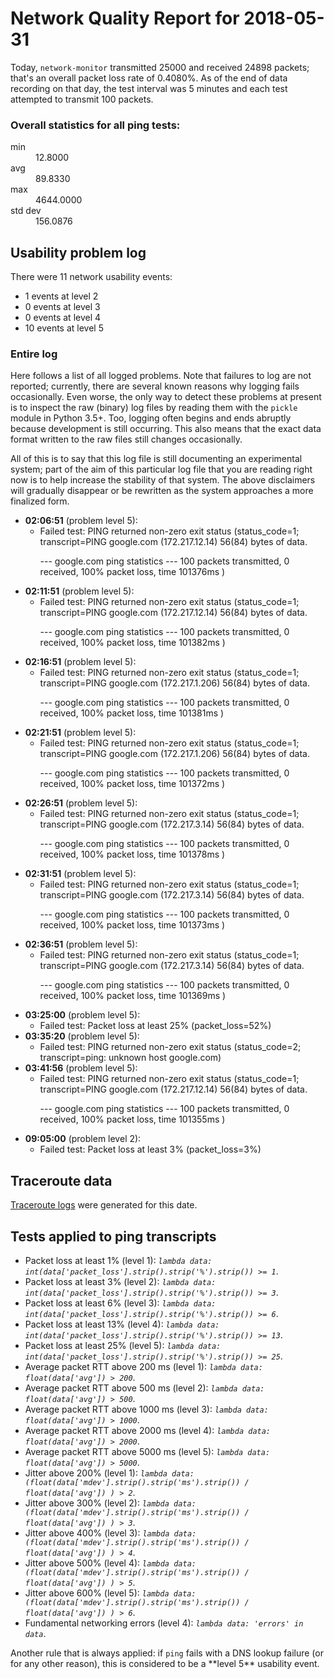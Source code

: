 
# Network Quality Report for 2018-05-31

Today, <code>network-monitor</code> transmitted 25000 and received 24898 packets; that's an overall packet loss rate of 0.4080%. As of the end of data recording on that day, the test interval was 5 minutes and each test attempted to transmit 100 packets.

### Overall statistics for all ping tests:

<dl>
<dt>min</dt><dd>12.8000</dd>
<dt>avg</dt><dd>89.8330</dd>
<dt>max</dt><dd>4644.0000</dd>
<dt>std dev</dt><dd>156.0876</dd>
</dl>


## Usability problem log

There were 11 network usability events:

* 1 events at level 2
* 0 events at level 3
* 0 events at level 4
* 10 events at level 5

### Entire log

Here follows a list of all logged problems. Note that failures to log are not reported; currently,
there are several known reasons why logging fails occasionally. Even worse, the only way to detect these problems at
present is to inspect the raw (binary) log files by reading them with the <code>pickle</code> module in Python 3.5+.
Too, logging often begins and ends abruptly because development is still occurring. This also means that the exact
data format written to the raw files still changes occasionally.

All of this is to say that this log file is still documenting an experimental system; part of the aim of this
particular log file that you are reading right now is to help increase the stability of that system. The above
disclaimers will gradually disappear or be rewritten as the system approaches a more finalized form.

<ul>
<li><strong>02:06:51</strong> (problem level 5):
 <ul>
  <li>Failed test: PING returned non-zero exit status (status_code=1; transcript=PING google.com (172.217.12.14) 56(84) bytes of data.

--- google.com ping statistics ---
100 packets transmitted, 0 received, 100% packet loss, time 101376ms
)</li>
 </ul>
</li>
<li><strong>02:11:51</strong> (problem level 5):
 <ul>
  <li>Failed test: PING returned non-zero exit status (status_code=1; transcript=PING google.com (172.217.12.14) 56(84) bytes of data.

--- google.com ping statistics ---
100 packets transmitted, 0 received, 100% packet loss, time 101382ms
)</li>
 </ul>
</li>
<li><strong>02:16:51</strong> (problem level 5):
 <ul>
  <li>Failed test: PING returned non-zero exit status (status_code=1; transcript=PING google.com (172.217.1.206) 56(84) bytes of data.

--- google.com ping statistics ---
100 packets transmitted, 0 received, 100% packet loss, time 101381ms
)</li>
 </ul>
</li>
<li><strong>02:21:51</strong> (problem level 5):
 <ul>
  <li>Failed test: PING returned non-zero exit status (status_code=1; transcript=PING google.com (172.217.1.206) 56(84) bytes of data.

--- google.com ping statistics ---
100 packets transmitted, 0 received, 100% packet loss, time 101372ms
)</li>
 </ul>
</li>
<li><strong>02:26:51</strong> (problem level 5):
 <ul>
  <li>Failed test: PING returned non-zero exit status (status_code=1; transcript=PING google.com (172.217.3.14) 56(84) bytes of data.

--- google.com ping statistics ---
100 packets transmitted, 0 received, 100% packet loss, time 101378ms
)</li>
 </ul>
</li>
<li><strong>02:31:51</strong> (problem level 5):
 <ul>
  <li>Failed test: PING returned non-zero exit status (status_code=1; transcript=PING google.com (172.217.3.14) 56(84) bytes of data.

--- google.com ping statistics ---
100 packets transmitted, 0 received, 100% packet loss, time 101373ms
)</li>
 </ul>
</li>
<li><strong>02:36:51</strong> (problem level 5):
 <ul>
  <li>Failed test: PING returned non-zero exit status (status_code=1; transcript=PING google.com (172.217.3.14) 56(84) bytes of data.

--- google.com ping statistics ---
100 packets transmitted, 0 received, 100% packet loss, time 101369ms
)</li>
 </ul>
</li>
<li><strong>03:25:00</strong> (problem level 5):
 <ul>
  <li>Failed test: Packet loss at least 25% (packet_loss=52%)</li>
 </ul>
</li>
<li><strong>03:35:20</strong> (problem level 5):
 <ul>
  <li>Failed test: PING returned non-zero exit status (status_code=2; transcript=ping: unknown host google.com)</li>
 </ul>
</li>
<li><strong>03:41:56</strong> (problem level 5):
 <ul>
  <li>Failed test: PING returned non-zero exit status (status_code=1; transcript=PING google.com (172.217.12.14) 56(84) bytes of data.

--- google.com ping statistics ---
100 packets transmitted, 0 received, 100% packet loss, time 101355ms
)</li>
 </ul>
</li>
<li><strong>09:05:00</strong> (problem level 2):
 <ul>
  <li>Failed test: Packet loss at least 3% (packet_loss=3%)</li>
 </ul>
</li>
</ul>

## Traceroute data

<a href="reports/2018/06/2018-05-31-traceroute.md">Traceroute logs</a> were generated for this date.



## Tests applied to ping transcripts

<ul>
 <li>Packet loss at least 1% (level 1): <i><code>lambda data: int(data['packet_loss'].strip().strip('%').strip()) >= 1</code></i>.</li>
 <li>Packet loss at least 3% (level 2): <i><code>lambda data: int(data['packet_loss'].strip().strip('%').strip()) >= 3</code></i>.</li>
 <li>Packet loss at least 6% (level 3): <i><code>lambda data: int(data['packet_loss'].strip().strip('%').strip()) >= 6</code></i>.</li>
 <li>Packet loss at least 13% (level 4): <i><code>lambda data: int(data['packet_loss'].strip().strip('%').strip()) >= 13</code></i>.</li>
 <li>Packet loss at least 25% (level 5): <i><code>lambda data: int(data['packet_loss'].strip().strip('%').strip()) >= 25</code></i>.</li>
 <li>Average packet RTT above 200 ms (level 1): <i><code>lambda data: float(data['avg']) > 200</code></i>.</li>
 <li>Average packet RTT above 500 ms (level 2): <i><code>lambda data: float(data['avg']) > 500</code></i>.</li>
 <li>Average packet RTT above 1000 ms (level 3): <i><code>lambda data: float(data['avg']) > 1000</code></i>.</li>
 <li>Average packet RTT above 2000 ms (level 4): <i><code>lambda data: float(data['avg']) > 2000</code></i>.</li>
 <li>Average packet RTT above 5000 ms (level 5): <i><code>lambda data: float(data['avg']) > 5000</code></i>.</li>
 <li>Jitter above 200% (level 1): <i><code>lambda data: (float(data['mdev'].strip().strip('ms').strip()) / float(data['avg']) ) > 2</code></i>.</li>
 <li>Jitter above 300% (level 2): <i><code>lambda data: (float(data['mdev'].strip().strip('ms').strip()) / float(data['avg']) ) > 3</code></i>.</li>
 <li>Jitter above 400% (level 3): <i><code>lambda data: (float(data['mdev'].strip().strip('ms').strip()) / float(data['avg']) ) > 4</code></i>.</li>
 <li>Jitter above 500% (level 4): <i><code>lambda data: (float(data['mdev'].strip().strip('ms').strip()) / float(data['avg']) ) > 5</code></i>.</li>
 <li>Jitter above 600% (level 5): <i><code>lambda data: (float(data['mdev'].strip().strip('ms').strip()) / float(data['avg']) ) > 6</code></i>.</li>
 <li>Fundamental networking errors (level 4): <i><code>lambda data: 'errors' in data</code></i>.</li>
</ul>
Another rule that is always applied: if <code>ping</code> fails with a DNS lookup failure (or for any other reason), this is considered to be a **level 5** usability event.
